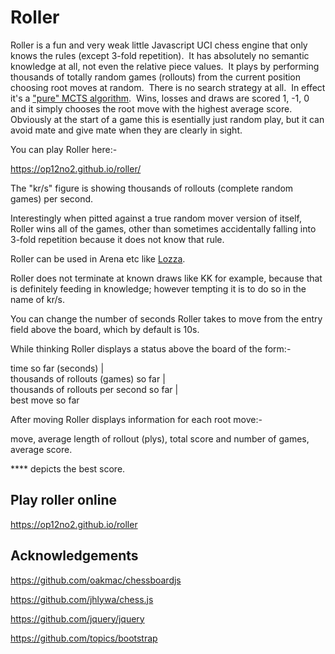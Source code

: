 # Roller 

<p>Roller is a fun and very weak little Javascript UCI chess engine that only knows the rules (except 3-fold repetition).  It has absolutely no semantic knowledge at all, not even the relative piece values.  It plays by performing thousands of totally random games (rollouts) from the current position choosing root moves at random.  There is no search strategy at all.  In effect it's a <a href="https://en.wikipedia.org/wiki/Monte_Carlo_tree_search#Pure_Monte_Carlo_game_search">"pure" MCTS algorithm</a>.  Wins, losses and draws are scored 1, -1, 0 and it simply chooses the root move with the highest average score.  Obviously at the start of a game this is esentially just random play, but it can avoid mate and give mate when they are clearly in sight.</p><p>You can play Roller here:-</p>
<p><a href="https://op12no2.github.io/roller/">https://op12no2.github.io/roller/</a></p>
<p>The "kr/s" figure is showing thousands of rollouts (complete random games) per second.</p>
<p>Interestingly when pitted against a true random mover version of itself, Roller wins all of the games, other than sometimes accidentally falling into 3-fold repetition because it does not know that rule.</p>
<p>Roller can be used in Arena etc like <a href="https://github.com/op12no2/lozza">Lozza</a>.</p>
<p>Roller does not terminate at known draws like KK for example, because that is definitely feeding in knowledge; however tempting it is to do so in the name of kr/s.</p>
<p>You can change the number of seconds Roller takes to move from the entry field above the board, which by default is 10s.</p>
<p>While thinking Roller displays a status above the board of the form:-</p>
<p>time so far (seconds) | <br />thousands of rollouts (games) so far |<br />thousands of rollouts per second so far |<br />best move so far</p>
<p>After moving Roller displays information for each root move:-
<p>move, average length of rollout (plys), total score and number of games, average score.</p>
<p>**** depicts the best score.</p>

## Play roller online

https://op12no2.github.io/roller

## Acknowledgements

https://github.com/oakmac/chessboardjs

https://github.com/jhlywa/chess.js

https://github.com/jquery/jquery

https://github.com/topics/bootstrap
